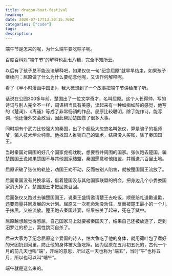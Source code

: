 ```yaml
---
title: dragon-boat-festival
heading:
date: 2020-07-17T13:30:15.769Z
categories: ["code"]
tags: 
description: 
---
```


端午节是怎来的呢，为什么端午要吃粽子呢。

百度百科对“端午节”的解释也乱七八糟，完全不知所云。

以后有了孩子总不能没法解释吧，如果仅仅一句“纪念屈原”就早早结束，如果孩子继续问：屈原做了什么为什么要纪念他呢，又该作何解释呢。

看了《半小时漫画中国史》，我大概想到了一个故事把端午节讲给孩子听。

话说在公园300多年前，楚国出了一位文学奇才，名叫屈原。这个人长得帅，写的诗词与别人完全不一样，词语相当具有美感，读起来有一种如痴如醉的感觉，他写的《楚词》、《离骚》等成了非常畅销的作品。屈原比较聪明，除了能作诗，能写词，他还懂外交会政治，因此帮助楚国做了很多大事。

同时期有个武力比较强大的秦国，出了个超级大忽悠名叫张仪，算是骗子的祖师爷，骗人技术炉火纯青。他找国人推销自己的骗术，结果没人买账，除了秦国国王。

当时秦国对周围的好几个国家虎视眈眈，想要吞并周围的国家。张仪跑去楚国，骗楚国国王说如果楚国不与其他国家结盟，秦国愿意和他结盟，并赠送六百里土地。

屈原识破了张仪的轨迹，劝国王劝不动，反而被别人陷害，就被楚国国王流放了。

后面秦国没有兑换承诺，借着楚国没与其他国家联盟的机会，把身边几个小娄娄国家消灭掉了。楚国国王才把屈原召回。

后面张仪又跑过去骗楚国国王，说秦王盛情邀请楚王去吃饭，顺便赔礼道歉道歉，还要商量共同发展的大计划。屈原又一次死命劝没劝住，反而被楚王最小的一个儿子抹黑，又被流放。楚王跑去秦国赴宴，结果被关了起来，死在了狱中。

屈原越想越觉得憋屈，自己国家马上就要被秦国灭了，结果自己还被放逐了，走到汨罗江的桥上，索性跳河自杀了。

后来大家为了纪念屈原这个爱国的诗人，怕大鱼吃了他的身体，就用荷叶包了煮好的米团扔到河里，防止他的身体被大鱼吃掉。因为屈原在五️月初五死的，古代一个月的前几天也叫“端”，开端的意思，所以这一天也称为“端五”，当时“午”也称五月，所以也可以叫“端午”。

端午就是这么来的。





